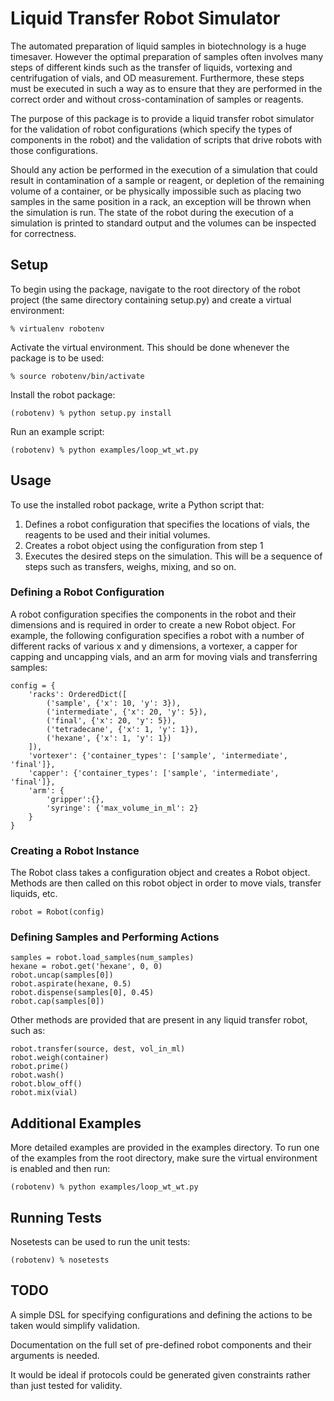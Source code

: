 # Liquid Transfer Robot Simulator

The automated preparation of liquid samples in biotechnology is a huge
timesaver.  However the optimal preparation of samples often involves
many steps of different kinds such as the transfer of liquids,
vortexing and centrifugation of vials, and OD measurement.  Furthermore, 
these steps must be executed in such a way as to ensure that they are
performed in the correct order and without cross-contamination of samples
or reagents. 

The purpose of this package is to provide a liquid transfer robot
simulator for the validation of robot configurations (which specify the types
of components in the robot) and the validation of scripts that drive 
robots with those configurations.

Should any action be performed in the execution of a simulation that could
result in contamination of a sample or reagent, or depletion of the remaining
volume of a container, or be physically impossible such as placing two samples
in the same position in a rack, an exception will be thrown when the
simulation is run.  The state of the robot during the execution of a simulation
is printed to standard output and the volumes can be inspected for 
correctness.

## Setup

To begin using the package, navigate to the root directory of the robot
project (the same directory containing setup.py) and create a virtual
environment:
```
% virtualenv robotenv
```

Activate the virtual environment.  This should be done whenever the
package is to be used: 

```
% source robotenv/bin/activate
```

Install the robot package:
```
(robotenv) % python setup.py install
```

Run an example script: 
```
(robotenv) % python examples/loop_wt_wt.py
```


## Usage

To use the installed robot package, write a Python script that:

1. Defines a robot configuration that specifies the locations of vials,
   the reagents to be used and their initial volumes.
2. Creates a robot object using the configuration from step 1
3. Executes the desired steps on the simulation.  This will be a sequence
   of steps such as transfers, weighs, mixing, and so on.

### Defining a Robot Configuration

A robot configuration specifies the components in the robot and their
dimensions and is required in order to create a new Robot object.
For example, the following configuration specifies a robot with a number
of different racks of various x and y dimensions, a vortexer, a capper for
capping and uncapping vials, and an arm for moving vials and transferring
samples:

```
config = {
    'racks': OrderedDict([
        ('sample', {'x': 10, 'y': 3}),
        ('intermediate', {'x': 20, 'y': 5}),
        ('final', {'x': 20, 'y': 5}),
        ('tetradecane', {'x': 1, 'y': 1}),
        ('hexane', {'x': 1, 'y': 1})
    ]),
    'vortexer': {'container_types': ['sample', 'intermediate', 'final']},
    'capper': {'container_types': ['sample', 'intermediate', 'final']},
    'arm': {
        'gripper':{},
        'syringe': {'max_volume_in_ml': 2}
    }
}
```

### Creating a Robot Instance

The Robot class takes a configuration object and creates a 
Robot object.  Methods are then called on this robot object in order to
move vials, transfer liquids, etc.

```
robot = Robot(config)
```

### Defining Samples and Performing Actions

```
samples = robot.load_samples(num_samples)
hexane = robot.get('hexane', 0, 0)
robot.uncap(samples[0])
robot.aspirate(hexane, 0.5)
robot.dispense(samples[0], 0.45)
robot.cap(samples[0])
```

Other methods are provided that are present in any liquid transfer robot, 
such as: 

```
robot.transfer(source, dest, vol_in_ml)
robot.weigh(container)
robot.prime()
robot.wash()
robot.blow_off()
robot.mix(vial)
```
## Additional Examples

More detailed examples are provided in the examples directory. To run
one of the examples from the root directory, make sure the virtual environment
is enabled and then run: 
```
(robotenv) % python examples/loop_wt_wt.py
```

## Running Tests

Nosetests can be used to run the unit tests:
```
(robotenv) % nosetests
```

## TODO

A simple DSL for specifying configurations and defining the actions to be
taken would simplify validation.

Documentation on the full set of pre-defined robot components and their
arguments is needed.

It would be ideal if protocols could be generated given constraints rather 
than just tested for validity.
